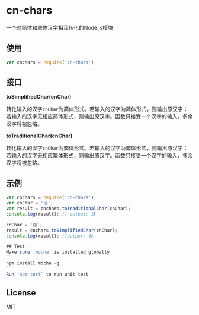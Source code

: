 ﻿cn-chars
========

一个对简体和繁体汉字相互转化的Node.js模块

## 使用
```javascript
var cnchars = require('cn-chars');
```
## 接口
**toSimplifiedChar(cnChar)**

转化输入的汉字`cnChar`为简体形式。若输入的汉字为简体形式，则输出原汉字；若输入的汉字无相应简体形式，则输出原汉字。函数只接受一个汉字的输入，多余汉字将被忽略。

**toTraditionalChar(cnChar)**

转化输入的汉字`cnChar`为繁体形式。若输入的汉字为繁体形式，则输出原汉字；若输入的汉字无相应繁体形式，则输出原汉字。函数只接受一个汉字的输入，多余汉字将被忽略。
## 示例
```javascript
var cnchars = require('cn-chars');
var cnChar = '话';
var result = cnchars.toTraditionalChar(cnChar);
console.log(result); // output: 話

cnChar = '鐘';
result = cnchars.toSimplifiedChar(cnChar);
console.log(result); //output: 钟

## Test
Make sure `mocha` is installed globally
``
npm install mocha -g
``
Run `npm test` to run unit test
```

## License
MIT
